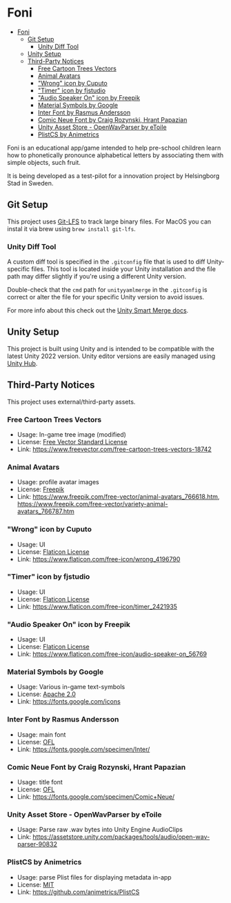 # Foni

- [Foni](#foni)
  - [Git Setup](#git-setup)
    - [Unity Diff Tool](#unity-diff-tool)
  - [Unity Setup](#unity-setup)
  - [Third-Party Notices](#third-party-notices)
    - [Free Cartoon Trees Vectors](#free-cartoon-trees-vectors)
    - [Animal Avatars](#animal-avatars)
    - ["Wrong" icon by Cuputo](#wrong-icon-by-cuputo)
    - ["Timer" icon by fjstudio](#timer-icon-by-fjstudio)
    - ["Audio Speaker On" icon by Freepik](#audio-speaker-on-icon-by-freepik)
    - [Material Symbols by Google](#material-symbols-by-google)
    - [Inter Font by Rasmus Andersson](#inter-font-by-rasmus-andersson)
    - [Comic Neue Font by Craig Rozynski, Hrant Papazian](#comic-neue-font-by-craig-rozynski-hrant-papazian)
    - [Unity Asset Store - OpenWavParser by eToile](#unity-asset-store---openwavparser-by-etoile)
    - [PlistCS by Animetrics](#plistcs-by-animetrics)

Foni is an educational app/game intended to help pre-school children learn
how to phonetically pronounce alphabetical letters by associating them with
simple objects, such fruit.

It is being developed as a test-pilot for a innovation project by Helsingborg
Stad in Sweden.

## Git Setup

This project uses [Git-LFS](https://git-lfs.com/) to track large binary files.
For MacOS you can instal it via brew using `brew install git-lfs`.

### Unity Diff Tool

A custom diff tool is specified in the `.gitconfig` file that is used to diff
Unity-specific files. This tool is located inside your Unity installation and
the file path may differ slightly if you're using a different Unity version.

Double-check that the `cmd` path for `unityyamlmerge` in the `.gitconfig` is
correct or alter the file for your specific Unity version to avoid issues.

For more info about this check out the
[Unity Smart Merge docs](https://docs.unity3d.com/Manual/SmartMerge.html).

## Unity Setup

This project is built using Unity and is intended to be compatible with the
latest Unity 2022 version. Unity editor versions are easily managed using
[Unity Hub](https://unity.com/unity-hub).

## Third-Party Notices

This project uses external/third-party assets.

### Free Cartoon Trees Vectors

- Usage: In-game tree image (modified)
- License: [Free Vector Standard License](https://www.freevector.com/standard-license)
- Link: https://www.freevector.com/free-cartoon-trees-vectors-18742

### Animal Avatars

- Usage: profile avatar images
- License: [Freepik](https://www.freepikcompany.com/legal#nav-freepik-license)
- Link: https://www.freepik.com/free-vector/animal-avatars_766618.htm, https://www.freepik.com/free-vector/variety-animal-avatars_766787.htm

### "Wrong" icon by Cuputo

- Usage: UI
- License: [Flaticon License](https://www.freepikcompany.com/legal#nav-flaticon)
- Link: https://www.flaticon.com/free-icon/wrong_4196790

### "Timer" icon by fjstudio

- Usage: UI
- License: [Flaticon License](https://www.freepikcompany.com/legal#nav-flaticon)
- Link: https://www.flaticon.com/free-icon/timer_2421935

### "Audio Speaker On" icon by Freepik

- Usage: UI
- License: [Flaticon License](https://www.freepikcompany.com/legal#nav-flaticon)
- Link: https://www.flaticon.com/free-icon/audio-speaker-on_56769

### Material Symbols by Google

- Usage: Various in-game text-symbols
- License: [Apache 2.0](https://www.apache.org/licenses/LICENSE-2.0.html)
- Link: https://fonts.google.com/icons

### Inter Font by Rasmus Andersson

- Usage: main font
- License: [OFL](https://scripts.sil.org/cms/scripts/page.php?site_id=nrsi&id=OFL)
- Link: https://fonts.google.com/specimen/Inter/

### Comic Neue Font by Craig Rozynski, Hrant Papazian

- Usage: title font
- License: [OFL](https://scripts.sil.org/cms/scripts/page.php?site_id=nrsi&id=OFL)
- Link: https://fonts.google.com/specimen/Comic+Neue/

### Unity Asset Store - OpenWavParser by eToile

- Usage: Parse raw .wav bytes into Unity Engine AudioClips
- Link: https://assetstore.unity.com/packages/tools/audio/open-wav-parser-90832

### PlistCS by Animetrics

- Usage: parse Plist files for displaying metadata in-app
- License: [MIT](https://opensource.org/license/MIT/)
- Link: https://github.com/animetrics/PlistCS
